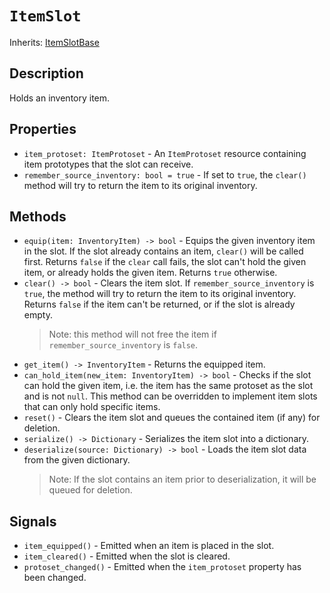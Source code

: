 # `ItemSlot`

Inherits: [ItemSlotBase](./item_slot_base.md)

## Description

Holds an inventory item.

## Properties

* `item_protoset: ItemProtoset` - An `ItemProtoset` resource containing item prototypes that the slot can receive.
* `remember_source_inventory: bool = true` - If set to `true`, the `clear()` method will try to return the item to its original inventory.

## Methods

* `equip(item: InventoryItem) -> bool` - Equips the given inventory item in the slot. If the slot already contains an item, `clear()` will be called first. Returns `false` if the `clear` call fails, the slot can't hold the given item, or already holds the given item. Returns `true` otherwise.
* `clear() -> bool` - Clears the item slot. If `remember_source_inventory` is `true`, the method will try to return the item to its original inventory. Returns `false` if the item can't be returned, or if the slot is already empty.
    > Note: this method will not free the item if `remember_source_inventory` is `false`.
* `get_item() -> InventoryItem` - Returns the equipped item.
* `can_hold_item(new_item: InventoryItem) -> bool` - Checks if the slot can hold the given item, i.e. the item has the same protoset as the slot and is not `null`. This method can be overridden to implement item slots that can only hold specific items.
* `reset()` - Clears the item slot and queues the contained item (if any) for deletion.
* `serialize() -> Dictionary` - Serializes the item slot into a dictionary.
* `deserialize(source: Dictionary) -> bool` - Loads the item slot data from the given dictionary. 
    > Note: If the slot contains an item prior to deserialization, it will be queued for deletion.

## Signals

* `item_equipped()` - Emitted when an item is placed in the slot.
* `item_cleared()` - Emitted when the slot is cleared.
* `protoset_changed()` - Emitted when the `item_protoset` property has been changed.